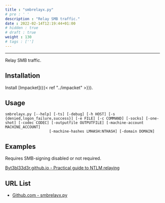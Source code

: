 ```yaml
---
title : "smbrelayx.py"
# pre : ' '
description : "Relay SMB traffic."
date : 2022-02-14T12:19:44+01:00
# hidden : true
# draft : true
weight : 130
# tags : ['']
---
```


---

Relay SMB traffic.

## Installation

Install [Impacket]({{< ref "../impacket" >}}).

## Usage

```plain
smbrelayx.py [--help] [-ts] [-debug] [-h HOST] [-s {denied,logon_failure,success}] [-e FILE] [-c COMMAND] [-socks] [-one-shot] [-codec CODEC] [-outputfile OUTPUTFILE] [-machine-account MACHINE_ACCOUNT]
                    [-machine-hashes LMHASH:NTHASH] [-domain DOMAIN]
```

## Examples

Requires SMB-signing disabled or not required.

[Byt3bl33d3r.github.io - Practical guide to NTLM relaying](https://byt3bl33d3r.github.io/practical-guide-to-ntlm-relaying-in-2017-aka-getting-a-foothold-in-under-5-minutes.html)

## URL List

- [Github.com - smbrelayx.py](https://github.com/fortra/impacket/blob/master/examples/smbrelayx.py)
